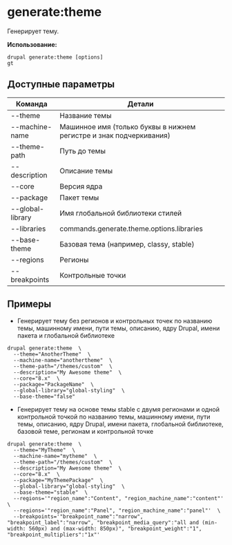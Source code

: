 # generate:theme
Генерирует тему.

**Использование:**
```
drupal generate:theme [options]
gt
```

## Доступные параметры
Команда | Детали
-------|-------------
--theme | Название темы
--machine-name | Машинное имя (только буквы в нижнем регистре и знак подчеркивания)
--theme-path | Путь до темы
--description | Описание темы
--core | Версия ядра
--package | Пакет темы
--global-library | Имя глобальной библиотеки стилей
--libraries | commands.generate.theme.options.libraries
--base-theme | Базовая тема (например, classy, stable)
--regions | Регионы
--breakpoints | Контрольные точки

## Примеры
* Генерирует тему без регионов и контрольных точек по названию темы, машинному имени, пути темы, описанию, ядру Drupal, имени пакета и глобальной библиотеке
```
drupal generate:theme  \
  --theme="AnotherTheme"  \
  --machine-name="anothertheme"  \
  --theme-path="/themes/custom"  \
  --description="My Awesome theme"  \
  --core="8.x"  \
  --package="PackageName"  \
  --global-library="global-styling"  \
  --base-theme="false"
```
* Генерирует тему на основе темы stable с двумя регионами и одной контрольной точкой по названию темы, машинному имени, пути темы, описанию, ядру Drupal, имени пакета, глобальной библиотеке, базовой теме, регионам и контрольной точке
```
drupal generate:theme  \
  --theme="MyTheme"  \
  --machine-name="mytheme"  \
  --theme-path="/themes/custom"  \
  --description="My Awesome theme"  \
  --core="8.x"  \
  --package="MyThemePackage"  \
  --global-library="global-styling"  \
  --base-theme="stable"  \
  --regions='"region_name":"Content", "region_machine_name":"content"'  \
  --regions='"region_name":"Panel", "region_machine_name":"panel"'  \
  --breakpoints='"breakpoint_name":"narrow", "breakpoint_label":"narrow", "breakpoint_media_query":"all and (min-width: 560px) and (max-width: 850px)", "breakpoint_weight":"1", "breakpoint_multipliers":"1x"'
```
